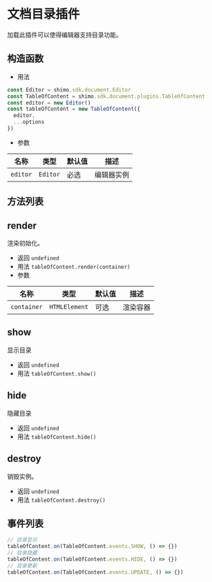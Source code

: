 # 文档目录插件

加载此插件可以使得编辑器支持目录功能。

## 构造函数

* 用法

```js
const Editor = shimo.sdk.document.Editor
const TableOfContent = shimo.sdk.document.plugins.TableOfContent
const editor = new Editor()
const tableOfContent = new TableOfContent({
  editor,
  ...options
})
```

* 参数

|名称|类型|默认值|描述|
| -- | -- | -- | -- |
| `editor` | `Editor` | 必选 | 编辑器实例 |

## 方法列表

## render

渲染初始化。

* 返回 `undefined`
* 用法 `tableOfContent.render(container)`
* 参数

| 名称                | 类型             | 默认值 | 描述                |
| ------------------- | --------------- | ----- | ------------------ |
| `container`         | `HTMLElement`   | 可选     | 渲染容器     |

## show

显示目录

* 返回 `undefined`
* 用法 `tableOfContent.show()`

## hide

隐藏目录

* 返回 `undefined`
* 用法 `tableOfContent.hide()`

## destroy

销毁实例。

* 返回 `undefined`
* 用法 `tableOfContent.destroy()`

## 事件列表

```js
// 目录显示
tableOfContent.on(TableOfContent.events.SHOW, () => {})
// 目录隐藏
tableOfContent.on(TableOfContent.events.HIDE, () => {})
// 目录更新
tableOfContent.on(TableOfContent.events.UPDATE, () => {})
```